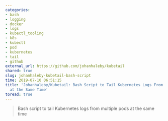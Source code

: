 ```yaml
---
categories:
- bash
- logging
- docker
- logs
- kubectl_tooling
- k8s
- kubectl
- pod
- kubernetes
- tail
- github
external_url: https://github.com/johanhaleby/kubetail
shared: true
slug: johanhaleby-kubetail-bash-script
time: 2019-07-10 06:51:15
title: 'Johanhaleby/Kubetail: Bash Script to Tail Kubernetes Logs From Multiple Pods
  at the Same Time'
toread: true
---
```


> Bash script to tail Kubernetes logs from multiple pods at the same time
